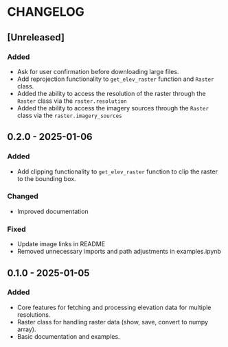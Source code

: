 # CHANGELOG

## [Unreleased]
### Added
- Ask for user confirmation before downloading large files.
- Add reprojection functionality to `get_elev_raster` function and `Raster` class.
- Added the ability to access the resolution of the raster through the `Raster` class via the `raster.resolution`
- Added the ability to access the imagery sources through the `Raster` class via the `raster.imagery_sources`

## 0.2.0 - 2025-01-06
### Added
- Add clipping functionality to `get_elev_raster` function to clip the raster to the bounding box.

### Changed
- Improved documentation

### Fixed
- Update image links in README
- Removed unnecessary imports and path adjustments in examples.ipynb

## 0.1.0 - 2025-01-05
### Added
- Core features for fetching and processing elevation data for multiple resolutions.
- Raster class for handling raster data (show, save, convert to numpy array).
- Basic documentation and examples.

